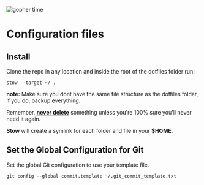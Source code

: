![gopher time](https://github.com/phanorcoll/dotfiles/assets/195602/22e1be57-7c04-4be2-a710-ad2fc14c7180)
# Configuration files


## Install
Clone the repo in any location and inside the root of the dotfiles folder run:

`stow --target ~/ .`

**note:** Make sure you dont have the same file structure as the dotfiles folder, if you do, backup everything.

Remember, <u>**never delete**</u> something unless you're 100% sure you'll never need it again.

**Stow** will create a symlink for each folder and file in your **$HOME**.

## Set the Global Configuration for Git
Set the global Git configuration to use your template file.

`git config --global commit.template ~/.git_commit_template.txt `
